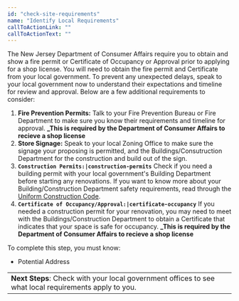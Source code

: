 ```yaml
---
id: "check-site-requirements"
name: "Identify Local Requirements"
callToActionLink: ""
callToActionText: ""
---
```


The New Jersey Department of Consumer Affairs require you to obtain and show a fire permit or Certificate of Occupancy or Approval prior to applying for a shop license. You will need to obtain the fire permit and Certificate from your local government. To prevent any unexpected delays, speak to your local government now to understand their expectations and timeline for review and approval. Below are a few additional requirements to consider:
        
1. **Fire Prevention Permits:** Talk to your Fire Prevention Bureau or Fire Department to make sure you know their requirements and timeline for approval. **_This is required by the Department of Consumer Affairs to recieve a shop license**
2. **Store Signage:** Speak to your local Zoning Office to make sure the signage your proposing is permitted, and the Buildings/Consutruction Department for the construction and build out of the sign.
3. **`Construction Permits:|construction-permits`** Check if you need a building permit with your local government's Building Department before starting any renovations. If you want to know more about your Building/Construction Department safety requirements, read through the [Uniform Construction Code](https://nj.gov/dca/divisions/codes/codreg/ucc.html).
4. **`Certificate of Occupancy/Approval:|certificate-occupancy`** If you needed a construction permit for your renovation, you may need to meet with the  Buildings/Construction Department to obtain a Certificate that indicates that your space is safe for occupancy. **_This is required by the Department of Consumer Affairs to recieve a shop license**

To complete this step, you must know:
- Potential Address

||
|---|
| **Next Steps**: Check with your local government offices to see what local requirements apply to you.|
